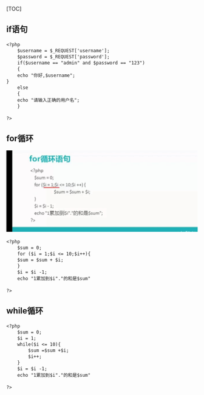 [TOC]

## if语句
```
<?php
    $username = $_REQUEST['username'];
    $password = $_REQUEST['password'];
    if($username == "admin" and $password == "123")
    {
    echo "你好,$username";
}
    else
    {
    echo "请输入正确的用户名";
    }

?>
```
## for循环
![](php选择和循环_files/3509b9bc-f992-4485-b50e-b798df4b315d.jpg)

```
<?php
    $sum = 0;
    for ($i = 1;$i <= 10;$i++){
    $sum = $sum + $i;
    }
    $i = $i -1;
    echo "1累加到$i"."的和是$sum"

?>
```

## while循环
```
<?php
    $sum = 0;
    $i = 1;
    while($i <= 10){
        $sum =$sum +$i;
        $i++;
    }
    $i = $i -1;
    echo "1累加到$i"."的和是$sum"

?>
```